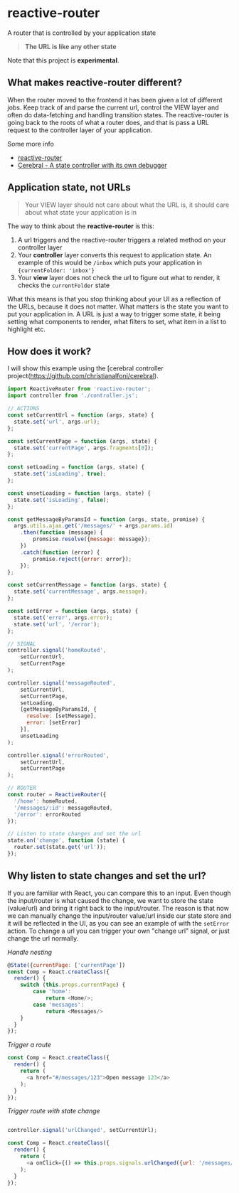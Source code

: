 # reactive-router
A router that is controlled by your application state

> **The URL is like any other state**

Note that this project is **experimental**.

## What makes reactive-router different?
When the router moved to the frontend it has been given a lot of different jobs. Keep track of and parse the current url, control the VIEW layer and often do data-fetching and handling transition states. The reactive-router is going back to the roots of what a router does, and that is pass a URL request to the controller layer of your application.

Some more info
- [reactive-router](https://www.youtube.com/watch?v=6tUbnDHq8xs)
- [Cerebral - A state controller with its own debugger](https://www.youtube.com/watch?v=xCIv4-Q2dtA)

## Application state, not URLs
> Your VIEW layer should not care about what the URL is, it should care about what state your application is in

The way to think about the **reactive-router** is this:

1. A url triggers and the reactive-router triggers a related method on your controller layer
2. Your **controller** layer converts this request to application state. An example of this would be `/inbox` which puts your application in `{currentFolder: 'inbox'}`
3. Your **view** layer does not check the url to figure out what to render, it checks the `currentFolder` state

What this means is that you stop thinking about your UI as a reflection of the URLs, because it does not matter. What matters is the state you want to put your application in. A URL is just a way to trigger some state, it being setting what components to render, what filters to set, what item in a list to highlight etc.

## How does it work?

I will show this example using the [cerebral controller project(https://github.com/christianalfoni/cerebral).
```js
import ReactiveRouter from 'reactive-router';
import controller from './controller.js';

// ACTIONS
const setCurrentUrl = function (args, state) {
  state.set('url', args.url);
};

const setCurrentPage = function (args, state) {
  state.set('currentPage', args.fragments[0]);
};

const setLoading = function (args, state) {
  state.set('isLoading', true);
};

const unsetLoading = function (args, state) {
  state.set('isLoading', false);
};

const getMessageByParamsId = function (args, state, promise) {
  args.utils.ajax.get('/messages/' + args.params.id)
    .then(function (message) {
        promsise.resolve({message: message});
    })
    .catch(function (error) {
        promise.reject({error: error});
    });
};

const setCurrentMessage = function (args, state) {
  state.set('currentMessage', args.message);
};

const setError = function (args, state) {
  state.set('error', args.error);
  state.set('url', '/error');
};

// SIGNAL
controller.signal('homeRouted',
    setCurrentUrl,
    setCurrentPage
);

controller.signal('messageRouted',
    setCurrentUrl,
    setCurrentPage,
    setLoading,
    [getMessageByParamsId, {
      resolve: [setMessage],
      error: [setError]
    }],
    unsetLoading
);

controller.signal('errorRouted',
    setCurrentUrl,
    setCurrentPage
);

// ROUTER
const router = ReactiveRouter({
  '/home': homeRouted,
  '/messages/:id': messageRouted,
  '/error': errorRouted
});

// Listen to state changes and set the url
state.on('change', function (state) {
  router.set(state.get('url'));
});
```

## Why listen to state changes and set the url?
If you are familiar with React, you can compare this to an input. Even though the input/router is what caused the change, we want to store the state (value/url) and bring it right back to the input/router. The reason is that now we can manually change the input/router value/url inside our state store and it will be reflected in the UI, as you can see an example of with the `setError` action. To change a url you can trigger your own "change url" signal, or just change the url normally.

*Handle nesting*
```js
@State({currentPage: ['currentPage'])
const Comp = React.createClass({
  render() {
    switch (this.props.currentPage) {
        case 'home':
            return <Home/>;
        case 'messages':
            return <Messages/>
    }
  }
});
```

*Trigger a route*
```js
const Comp = React.createClass({
  render() {
    return (
      <a href="#/messages/123">Open message 123</a>
    );
  }
});
```

*Trigger route with state change*
```js

controller.signal('urlChanged', setCurrentUrl);

const Comp = React.createClass({
  render() {
    return (
      <a onClick={() => this.props.signals.urlChanged({url: '/messages/123'})}>Open message 123</a>
    );
  }
});
```
